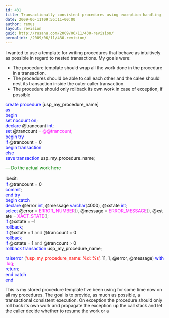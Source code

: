 ```yaml
---
id: 431
title: Transactionally consistent procedures using exception handling
date: 2009-06-11T09:56:11+00:00
author: remus
layout: revision
guid: http://rusanu.com/2009/06/11/430-revision/
permalink: /2009/06/11/430-revision/
---
```

I wanted to use a template for writing procedures that behave as intuitively as possible in regard to nested transactions. My goals were:

  * The procedure template should wrap all the work done in the procedure in a transaction.
  * The procedures should be able to call each other and the calee should nest its transaction inside the outer caller transaction.
  * The procedure should only rollback its own work in case of exception, if possible

<span style="color: Black"></span><span style="color:Blue">create</span><span style="color:Black">&nbsp;</span><span style="color:Blue">procedure</span><span style="color:Black">&nbsp;[usp_my_procedure_name]<br /> </span><span style="color:Blue">as<br /> begin<br /> </span>	<span style="color:Black"></span><span style="color:Blue">set</span><span style="color:Black">&nbsp;</span><span style="color:Blue">nocount</span><span style="color:Black">&nbsp;</span><span style="color:Blue">on</span><span style="color:Gray">;<br /> </span>	<span style="color:Black"></span><span style="color:Blue">declare</span><span style="color:Black">&nbsp;@trancount&nbsp;</span><span style="color:Blue">int</span><span style="color:Gray">;<br /> </span>	<span style="color:Black"></span><span style="color:Blue">set</span><span style="color:Black">&nbsp;@trancount&nbsp;</span><span style="color:Gray">=</span><span style="color:Black">&nbsp;</span><span style="color:Fuchsia">@@trancount</span><span style="color:Gray">;<br /> </span>	<span style="color:Black"></span><span style="color:Blue">begin</span><span style="color:Black">&nbsp;</span><span style="color:Blue">try<br /> </span>		<span style="color:Black"></span><span style="color:Blue">if</span><span style="color:Black">&nbsp;@trancount&nbsp;</span><span style="color:Gray">=</span><span style="color:Black">&nbsp;0<br /> </span><span style="color:Blue">begin</span><span style="color:Black">&nbsp;</span><span style="color:Blue">transaction<br /> </span>		<span style="color:Black"></span><span style="color:Blue">else<br /> </span>			<span style="color:Black"></span><span style="color:Blue">save</span><span style="color:Black">&nbsp;</span><span style="color:Blue">transaction</span><span style="color:Black">&nbsp;usp_my_procedure_name</span><span style="color:Gray">;</p> 

<p>
  </span><span style="color:Black"> </span><span style="color:Green">&#8212;&nbsp;Do&nbsp;the&nbsp;actual&nbsp;work&nbsp;here<br /> </span><span style="color:Black"> <br /> lbexit</span><span style="color:Gray">:<br /> </span><span style="color:Black"> </span><span style="color:Blue">if</span><span style="color:Black">&nbsp;@trancount&nbsp;</span><span style="color:Gray">=</span><span style="color:Black">&nbsp;0 <br /> </span><span style="color:Blue">commit</span><span style="color:Gray">;<br /> </span><span style="color:Black"> </span><span style="color:Blue">end</span><span style="color:Black">&nbsp;</span><span style="color:Blue">try<br /> </span><span style="color:Black"> </span><span style="color:Blue">begin</span><span style="color:Black">&nbsp;</span><span style="color:Blue">catch<br /> </span><span style="color:Black"> </span><span style="color:Blue">declare</span><span style="color:Black">&nbsp;@error&nbsp;</span><span style="color:Blue">int</span><span style="color:Gray">,</span><span style="color:Black">&nbsp;@message&nbsp;</span><span style="color:Blue">varchar</span><span style="color:Gray">(</span><span style="color:Black">4000</span><span style="color:Gray">),</span><span style="color:Black">&nbsp;@xstate&nbsp;</span><span style="color:Blue">int</span><span style="color:Gray">;<br /> </span><span style="color:Black"> </span><span style="color:Blue">select</span><span style="color:Black">&nbsp;@error&nbsp;</span><span style="color:Gray">=</span><span style="color:Black">&nbsp;</span><span style="color:Fuchsia">ERROR_NUMBER</span><span style="color:Gray">(),</span><span style="color:Black">&nbsp;@message&nbsp;</span><span style="color:Gray">=</span><span style="color:Black">&nbsp;</span><span style="color:Fuchsia">ERROR_MESSAGE</span><span style="color:Gray">(),</span><span style="color:Black">&nbsp;@xstate&nbsp;</span><span style="color:Gray">=</span><span style="color:Black">&nbsp;</span><span style="color:Fuchsia">XACT_STATE</span><span style="color:Gray">();<br /> </span><span style="color:Black"> </span><span style="color:Blue">if</span><span style="color:Black">&nbsp;@xstate&nbsp;</span><span style="color:Gray">=</span><span style="color:Black">&nbsp;</span><span style="color:Gray">&#8211;</span><span style="color:Black">1<br /> </span><span style="color:Blue">rollback</span><span style="color:Gray">;<br /> </span><span style="color:Black"> </span><span style="color:Blue">if</span><span style="color:Black">&nbsp;@xstate&nbsp;</span><span style="color:Gray">=</span><span style="color:Black">&nbsp;1&nbsp;</span><span style="color:Gray">and</span><span style="color:Black">&nbsp;@trancount&nbsp;</span><span style="color:Gray">=</span><span style="color:Black">&nbsp;0<br /> </span><span style="color:Blue">rollback<br /> </span><span style="color:Black"> </span><span style="color:Blue">if</span><span style="color:Black">&nbsp;@xstate&nbsp;</span><span style="color:Gray">=</span><span style="color:Black">&nbsp;1&nbsp;</span><span style="color:Gray">and</span><span style="color:Black">&nbsp;@trancount&nbsp;</span><span style="color:Gray">></span><span style="color:Black">&nbsp;0<br /> </span><span style="color:Blue">rollback</span><span style="color:Black">&nbsp;</span><span style="color:Blue">transaction</span><span style="color:Black">&nbsp;usp_my_procedure_name</span><span style="color:Gray">;</p> 
  
  <p>
    </span><span style="color:Black"> </span><span style="color:Blue">raiserror</span><span style="color:Black">&nbsp;</span><span style="color:Gray">(</span><span style="color:Red">&#8216;usp_my_procedure_name:&nbsp;%d:&nbsp;%s&#8217;</span><span style="color:Gray">,</span><span style="color:Black">&nbsp;11</span><span style="color:Gray">,</span><span style="color:Black">&nbsp;1</span><span style="color:Gray">,</span><span style="color:Black">&nbsp;@error</span><span style="color:Gray">,</span><span style="color:Black">&nbsp;@message</span><span style="color:Gray">)</span><span style="color:Black">&nbsp;</span><span style="color:Blue">with</span><span style="color:Black">&nbsp;</span><span style="color:Fuchsia">log</span><span style="color:Gray">;<br /> </span><span style="color:Black"> </span><span style="color:Blue">return</span><span style="color:Gray">;<br /> </span><span style="color:Black"> </span><span style="color:Blue">end</span><span style="color:Black">&nbsp;</span><span style="color:Blue">catch</span><span style="color:Black"> <br /> </span><span style="color:Blue">end</span>
  </p>
  
  <p>
    This is my stored procedure template I&#8217;ve been using for some time now on all my procedures. The goal is to provide, as much as possible, a transactional consistent execution. On exception the procedure should only roll back its own work and propagate the exception up the call stack and let the caller decide whether to resume the work or a
  </p>